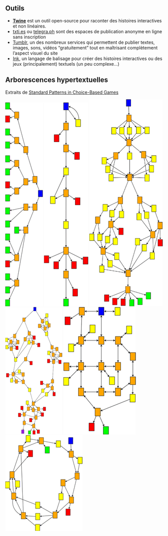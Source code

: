 
## Outils
* **[Twine](https://twinery.org/)** est un outil open-source pour raconter des histoires interactives et non linéaires. 
* [txti.es](http://txti.es/) ou [telegra.ph](http://telegra.ph/) sont des espaces de publication anonyme en ligne sans inscription
* [Tumblr](https://www.tumblr.com/), un des nombreux services qui permettent de publier textes, images, sons, vidéos “gratuitement” tout en maîtrisant complètement l’aspect visuel du site
* [Ink](https://www.inklestudios.com/ink/), un langage de balisage pour créer des histoires interactives ou des jeux (principalement) textuels (un peu complexe…)

## Arborescences hypertextuelles

Extraits de [Standard Patterns in Choice-Based Games](https://heterogenoustasks.wordpress.com/2015/01/26/standard-patterns-in-choice-based-games/)

![timecaveb](images/timecaveb.png)
![gauntlet](images/gauntlet.png)
![bottlebranch](images/bottlebranch.png)
![quest](images/quest.png)
![openmap](images/openmap.png)
![cyclegrow](images/cyclegrow.png)